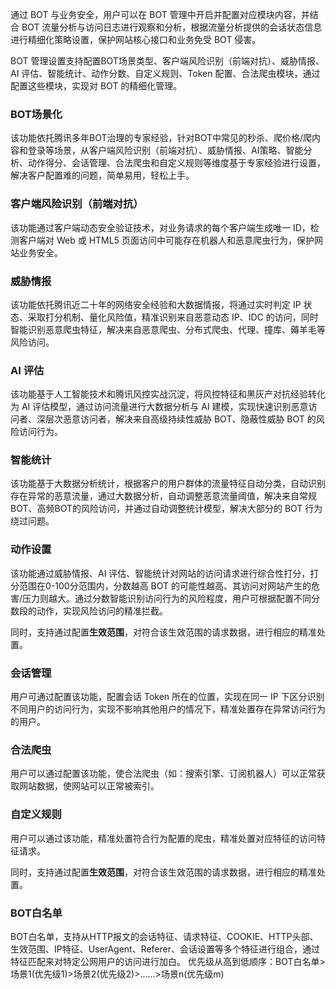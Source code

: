 
通过 BOT 与业务安全，用户可以在 BOT 管理中开启并配置对应模块内容，并结合 BOT 流量分析与访问日志进行观察和分析，根据流量分析提供的会话状态信息进行精细化策略设置，保护网站核心接口和业务免受 BOT 侵害。

BOT 管理设置支持配置BOT场景类型、客户端风险识别（前端对抗）、威胁情报、AI 评估、智能统计、动作分数、自定义规则、Token 配置、合法爬虫模块，通过配置这些模块，实现对 BOT 的精细化管理。 

### BOT场景化
该功能依托腾讯多年BOT治理的专家经验，针对BOT中常见的秒杀、爬价格/爬内容和登录等场景，从客户端风险识别（前端对抗）、威胁情报、AI策略、智能分析、动作得分、会话管理、合法爬虫和自定义规则等维度基于专家经验进行设置，解决客户配置难的问题，简单易用，轻松上手。


### 客户端风险识别（前端对抗）
该功能通过客户端动态安全验证技术，对业务请求的每个客户端生成唯一 ID，检测客户端对 Web 或 HTML5 页面访问中可能存在机器人和恶意爬虫行为，保护网站业务安全。

### 威胁情报
该功能依托腾讯近二十年的网络安全经验和大数据情报，将通过实时判定 IP 状态、采取打分机制、量化风险值，精准识别来自恶意动态 IP、IDC 的访问，同时智能识别恶意爬虫特征，解决来自恶意爬虫、分布式爬虫、代理、撞库、薅羊毛等风险访问。

### AI 评估
该功能基于人工智能技术和腾讯风控实战沉淀，将风控特征和黑灰产对抗经验转化为 AI 评估模型，通过访问流量进行大数据分析与 AI 建模，实现快速识别恶意访问者、深层次恶意访问者，解决来自高级持续性威胁 BOT、隐蔽性威胁 BOT 的风险访问行为。

### 智能统计
该功能基于大数据分析统计，根据客户的用户群体的流量特征自动分类，自动识别存在异常的恶意流量，通过大数据分析，自动调整恶意流量阈值，解决来自常规BOT、高频BOT的风险访问，并通过自动调整统计模型，解决大部分的 BOT 行为绕过问题。


### 动作设置
该功能通过威胁情报、AI 评估、智能统计对网站的访问请求进行综合性打分，打分范围在0-100分范围内，分数越高 BOT 的可能性越高、其访问对网站产生的危害/压力则越大。通过分数智能识别访问行为的风险程度，用户可根据配置不同分数段的动作，实现风险访问的精准拦截。

同时，支持通过配置**生效范围**，对符合该生效范围的请求数据，进行相应的精准处置。

### 会话管理
用户可通过配置该功能，配置会话 Token 所在的位置，实现在同一 IP 下区分识别不同用户的访问行为，实现不影响其他用户的情况下，精准处置存在异常访问行为的用户。

### 合法爬虫
用户可以通过配置该功能，使合法爬虫（如：搜索引擎、订阅机器人）可以正常获取网站数据，使网站可以正常被索引。

### 自定义规则
用户可以通过该功能，精准处置符合行为配置的爬虫，精准处置对应特征的访问特征请求。

同时，支持通过配置**生效范围**，对符合该生效范围的请求数据，进行相应的精准处置。

### BOT白名单
BOT白名单，支持从HTTP报文的会话特征、请求特征、COOKIE、HTTP头部、生效范围、IP特征、UserAgent、Referer、会话设置等多个特征进行组合，通过特征匹配来对特定公网用户的访问进行加白。
优先级从高到低顺序：BOT白名单>场景1(优先级1)>场景2(优先级2)>……>场景n(优先级m)

